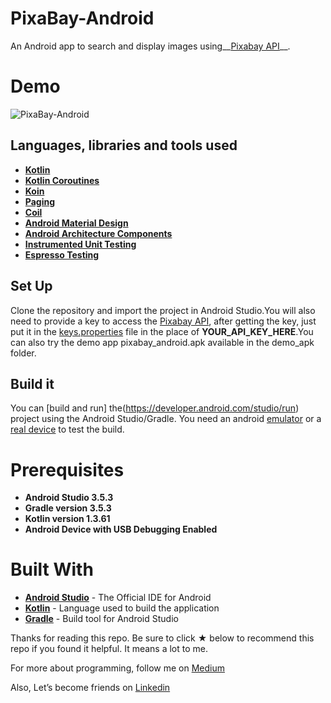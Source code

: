 # PixaBay-Android
An Android app to search and display images using__[Pixabay API](https://pixabay.com/api/docs/)__.

# Demo
![PixaBay-Android](screenshots/pixabay_android_demo.gif)

## Languages, libraries and tools used

* __[Kotlin](https://developer.android.com/kotlin)__
* __[Kotlin Coroutines](https://kotlinlang.org/docs/reference/coroutines-overview.html)__
* __[Koin](https://github.com/InsertKoinIO/koin)__
* __[Paging](https://developer.android.com/topic/libraries/architecture/paging)__
* __[Coil](https://coil-kt.github.io/coil/getting_started/)__
* __[Android Material Design](https://material.io/components/)__
* __[Android Architecture Components](https://developer.android.com/topic/libraries/architecture/index.html)__
* __[Instrumented Unit Testing](https://developer.android.com/training/testing/unit-testing/instrumented-unit-tests)__
* __[Espresso Testing](http://developer.android.com/training/testing/espresso)__

## Set Up

Clone the repository and import the project in Android Studio.You will also need to provide a key to
access the [Pixabay API](https://pixabay.com/api/docs/), after getting the key, just put it in the
[keys.properties](https://github.com/yash786agg/PixaBay-Android/blob/master/keys.properties) file
in the place of **YOUR_API_KEY_HERE**.You can also try the demo app pixabay_android.apk available in
the demo_apk folder.

## Build it

You can [build and run] the(https://developer.android.com/studio/run) project using the Android
Studio/Gradle. You need an android [emulator](https://developer.android.com/studio/run/emulator)
or a [real device](https://developer.android.com/studio/run/device) to test the build.


# Prerequisites
* __Android Studio 3.5.3__
* __Gradle version 3.5.3__
* __Kotlin version 1.3.61__
* __Android Device with USB Debugging Enabled__

# Built With

* __[Android Studio](https://developer.android.com/studio/index.html)__ - The Official IDE for Android
* __[Kotlin](https://developer.android.com/kotlin)__ - Language used to build the application
* __[Gradle](https://gradle.org)__ - Build tool for Android Studio

Thanks for reading this repo. Be sure to click ★ below to recommend this repo if you found it helpful. It means a lot to me.

For more about programming, follow me on [Medium](https://medium.com/@yash786agg)

Also, Let’s become friends on [Linkedin](http://bit.ly/24t4EVI)